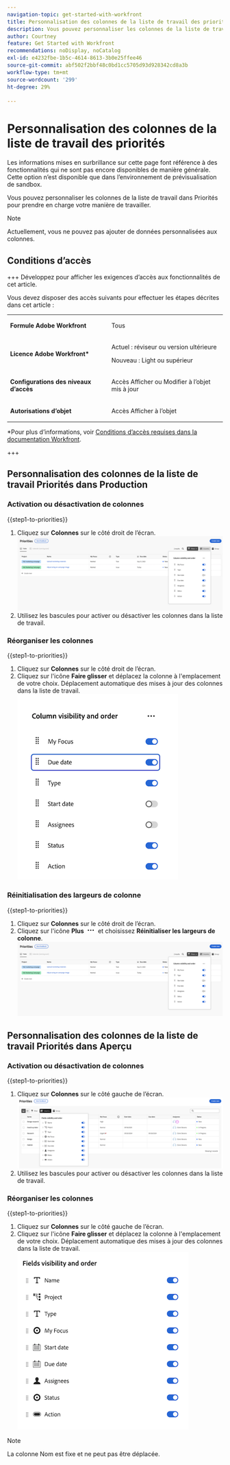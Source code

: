 ```yaml
---
navigation-topic: get-started-with-workfront
title: Personnalisation des colonnes de la liste de travail des priorités
description: Vous pouvez personnaliser les colonnes de la liste de travail dans Priorités pour prendre en charge votre manière de travailler.
author: Courtney
feature: Get Started with Workfront
recommendations: noDisplay, noCatalog
exl-id: e4232fbe-1b5c-4614-8613-3b0e25ffee46
source-git-commit: abf502f2bbf48c0bd1cc5705d93d928342cd8a3b
workflow-type: tm+mt
source-wordcount: '299'
ht-degree: 29%

---
```


# Personnalisation des colonnes de la liste de travail des priorités

<span class="preview">Les informations mises en surbrillance sur cette page font référence à des fonctionnalités qui ne sont pas encore disponibles de manière générale. Cette option n’est disponible que dans l’environnement de prévisualisation de sandbox.</span>

Vous pouvez personnaliser les colonnes de la liste de travail dans Priorités pour prendre en charge votre manière de travailler.

>[!NOTE]
>
>Actuellement, vous ne pouvez pas ajouter de données personnalisées aux colonnes.

## Conditions d’accès

+++ Développez pour afficher les exigences d’accès aux fonctionnalités de cet article.

Vous devez disposer des accès suivants pour effectuer les étapes décrites dans cet article :

<table style="table-layout:auto"> 
 <col> 
 </col> 
 <col> 
 </col> 
 <tbody> 
  <tr> 
   <td role="rowheader"><strong>Formule Adobe Workfront</strong></td> 
   <td> <p>Tous</p> </td> 
  </tr> 
  <tr> 
   <td role="rowheader"><strong>Licence Adobe Workfront*</strong></td> 
   <td> 
   <p>Actuel : réviseur ou version ultérieure</p>
   <p>Nouveau : Light ou supérieur</p> 
   </td> 
  </tr> 
  <tr> 
   <td role="rowheader"><strong>Configurations des niveaux d’accès</strong></td> 
   <td> <p>Accès Afficher ou Modifier à l’objet mis à jour</p></td> 
  </tr> 
  <tr> 
   <td role="rowheader"><strong>Autorisations d’objet</strong></td> 
   <td> <p>Accès Afficher à l’objet</p></td> 
  </tr> 
 </tbody> 
</table>

*Pour plus d’informations, voir [Conditions d’accès requises dans la documentation Workfront](/help/quicksilver/administration-and-setup/add-users/access-levels-and-object-permissions/access-level-requirements-in-documentation.md).

+++

## Personnalisation des colonnes de la liste de travail Priorités dans Production

### Activation ou désactivation de colonnes

{{step1-to-priorities}}

1. Cliquez sur **Colonnes** sur le côté droit de l’écran.
   ![](assets/columns.png)
1. Utilisez les bascules pour activer ou désactiver les colonnes dans la liste de travail.

### Réorganiser les colonnes

{{step1-to-priorities}}

1. Cliquez sur **Colonnes** sur le côté droit de l’écran.
1. Cliquez sur l&#39;icône **Faire glisser** et déplacez la colonne à l&#39;emplacement de votre choix. Déplacement automatique des mises à jour des colonnes dans la liste de travail.
   ![](assets/reorder-columns.png)

### Réinitialisation des largeurs de colonne

{{step1-to-priorities}}

1. Cliquez sur **Colonnes** sur le côté droit de l’écran.
1. Cliquez sur l&#39;icône **Plus** ![](assets/more-icon.png) et choisissez **Réinitialiser les largeurs de colonne**.
   ![](assets/columns.png)

<div class="preview">

## Personnalisation des colonnes de la liste de travail Priorités dans Aperçu

### Activation ou désactivation de colonnes

{{step1-to-priorities}}

1. Cliquez sur **Colonnes** sur le côté gauche de l’écran.
   ![](assets/columns-new.png)
1. Utilisez les bascules pour activer ou désactiver les colonnes dans la liste de travail.

### Réorganiser les colonnes

{{step1-to-priorities}}

1. Cliquez sur **Colonnes** sur le côté gauche de l’écran.
1. Cliquez sur l&#39;icône **Faire glisser** et déplacez la colonne à l&#39;emplacement de votre choix. Déplacement automatique des mises à jour des colonnes dans la liste de travail.
   ![](assets/reorder-columns-new.png)

>[!NOTE]
>
>La colonne Nom est fixe et ne peut pas être déplacée.


</div>